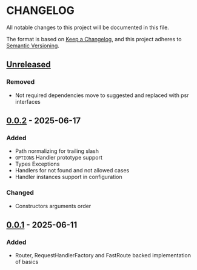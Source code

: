 # CHANGELOG

All notable changes to this project will be documented in this file.

The format is based on [Keep a Changelog](https://keepachangelog.com/en/1.0.0/),
and this project adheres to [Semantic Versioning](https://semver.org/spec/v2.0.0.html).

## [Unreleased]

### Removed
- Not required dependencies move to suggested and replaced with psr interfaces

## [0.0.2] - 2025-06-17

### Added
- Path normalizing for trailing slash
- `OPTIONS` Handler prototype support
- Types Exceptions
- Handlers for not found and not allowed cases
- Handler instances support in configuration

### Changed
- Constructors arguments order

## [0.0.1] - 2025-06-11

### Added
- Router, RequestHandlerFactory and FastRoute backed implementation of basics

[Unreleased]: https://github.com/FreeElephants/psr-router/compare/0.0.2...HEAD
[0.0.2]: https://github.com/FreeElephants/psr-router/releases/tag/0.0.2
[0.0.1]: https://github.com/FreeElephants/psr-router/releases/tag/0.0.1
